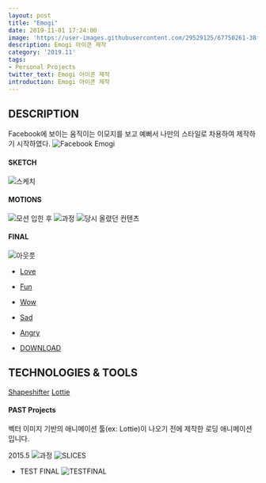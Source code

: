 ```yaml
---
layout: post
title: "Emogi"
date: 2019-11-01 17:24:00
image: 'https://user-images.githubusercontent.com/29529125/67750261-38f05100-fa72-11e9-9c59-d39cfaaff881.png'
description: Emogi 아이콘 제작
category: '2019.11'
tags:
- Personal Projects
twitter_text: Emogi 아이콘 제작
introduction: Emogi 아이콘 제작
---
```



## DESCRIPTION

Facebook에 보이는 움직이는 이모지를 보고 예뻐서 나만의 스타일로 차용하여 제작하기 시작하였다.
![Facebook Emogi](https://user-images.githubusercontent.com/29529125/67752723-d3eb2a00-fa76-11e9-8c94-bf500485531a.jpg)

#### SKETCH
![스케치](https://user-images.githubusercontent.com/29529125/67752728-db123800-fa76-11e9-8d4f-31d7ec7feb1c.png)

#### MOTIONS
![모션 입힌 후](https://user-images.githubusercontent.com/29529125/67749411-78b63900-fa70-11e9-80db-95a34baa5756.gif)
![과정](https://user-images.githubusercontent.com/29529125/67750187-13634780-fa72-11e9-9146-ea10959f2936.png)
![당시 올렸던 컨텐츠](https://user-images.githubusercontent.com/29529125/67750054-c1babd00-fa71-11e9-8806-7c7d92ad2411.gif)


#### FINAL
![아웃풋](https://user-images.githubusercontent.com/29529125/67749362-59b7a700-fa70-11e9-9ca3-556860b40a2d.gif)

+ [Love](https://lottiefiles.com/10844-love-emogi)
+ [Fun](https://lottiefiles.com/10889-fun-emogi)
+ [Wow](https://lottiefiles.com/10888-wow-emogi)
+ [Sad](https://lottiefiles.com/10843-sad-emogi)
+ [Angry](https://lottiefiles.com/11006-angry-emogi)

+ [DOWNLOAD](https://iconscout.com/lottie-animation-pack/emogi)

## TECHNOLOGIES & TOOLS
[Shapeshifter](https://github.com/alexjlockwood/ShapeShifter) 
[Lottie](https://lottiefiles.com/)


#### PAST Projects
벡터 이미지 기반의 애니메이션 툴(ex: Lottie)이 나오기 전에 제작한 로딩 애니메이션입니다.

2015.5
![과정](https://user-images.githubusercontent.com/29529125/68014438-f4172500-fcd2-11e9-8f28-c1d77a01ab86.jpg)
![SLICES](https://user-images.githubusercontent.com/29529125/68014325-89fe8000-fcd2-11e9-9a1c-f67c595b8652.png)

+ TEST FINAL
![TESTFINAL](https://user-images.githubusercontent.com/29529125/68016006-e4014480-fcd6-11e9-850a-c326419ad19f.gif)


